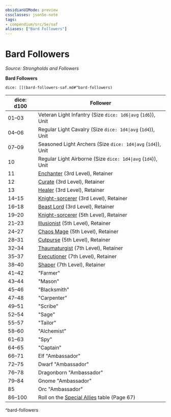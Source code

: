```yaml
---
obsidianUIMode: preview
cssclasses: json5e-note
tags:
- compendium/src/5e/saf
aliases: ["Bard Followers"]
---
```

# Bard Followers
*Source: Strongholds and Followers* 

**Bard Followers**

`dice: [](bard-followers-saf.md#^bard-followers)`

| dice: d100 | Follower |
|------------|----------|
| 01–03 | Veteran Light Infantry (Size `dice: 1d6\|avg` (`1d6`)), Unit |
| 04–06 | Regular Light Cavalry (Size `dice: 1d4\|avg` (`1d4`)), Unit |
| 07–09 | Seasoned Light Archers (Size `dice: 1d4\|avg` (`1d4`)), Unit |
| 10 | Regular Light Airborne (Size `dice: 1d4\|avg` (`1d4`)), Unit |
| 11 | [Enchanter](compendium/bestiary/humanoid/enchanter-saf.md) (3rd Level), Retainer |
| 12 | [Curate](compendium/bestiary/humanoid/curate-saf.md) (3rd Level), Retainer |
| 13 | [Healer](compendium/bestiary/humanoid/healer-saf.md) (3rd Level), Retainer |
| 14–15 | [Knight-sorcerer](compendium/bestiary/humanoid/knight-sorcerer-saf.md) (3rd Level), Retainer |
| 16–18 | [Beast Lord](compendium/bestiary/humanoid/beast-lord-saf.md) (3rd Level), Retainer |
| 19–20 | [Knight-sorcerer](compendium/bestiary/humanoid/knight-sorcerer-saf.md) (5th Level), Retainer |
| 21–23 | [Illusionist](compendium/bestiary/humanoid/illusionist-saf.md) (5th Level), Retainer |
| 24–27 | [Chaos Mage](compendium/bestiary/humanoid/chaos-mage-saf.md) (5th Level), Retainer |
| 28–31 | [Cutpurse](compendium/bestiary/humanoid/cutpurse-saf.md) (5th Level), Retainer |
| 32–34 | [Thaumaturgist](compendium/bestiary/humanoid/thaumaturgist-saf.md) (7th Level), Retainer |
| 35–37 | [Executioner](compendium/bestiary/humanoid/executioner-saf.md) (7th Level), Retainer |
| 38–40 | [Shaper](compendium/bestiary/humanoid/shaper-saf.md) (7th Level), Retainer |
| 41–42 | "Farmer" |
| 43–44 | "Mason" |
| 45–46 | "Blacksmith" |
| 47–48 | "Carpenter" |
| 49–51 | "Scribe" |
| 52–54 | "Sage" |
| 55–57 | "Tailor" |
| 58–60 | "Alchemist" |
| 61–63 | "Spy" |
| 64–65 | "Captain" |
| 66–71 | Elf "Ambassador" |
| 72–75 | Dwarf "Ambassador" |
| 76–78 | Dragonborn "Ambassador" |
| 79–84 | Gnome "Ambassador" |
| 85 | Orc "Ambassador" |
| 86–100 | Roll on the [Special Allies](compendium/tables/special-allies-saf.md) table (Page 67) |
^bard-followers